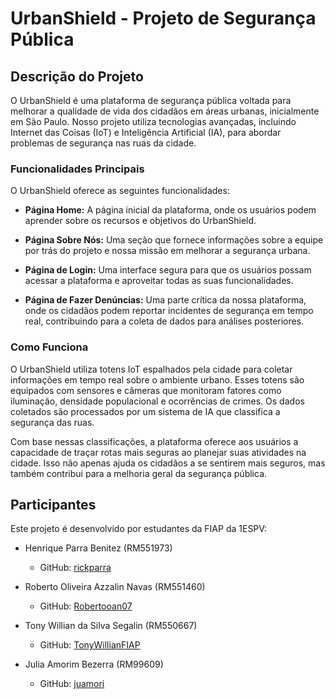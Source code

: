 # UrbanShield - Projeto de Segurança Pública

## Descrição do Projeto

O UrbanShield é uma plataforma de segurança pública voltada para melhorar a qualidade de vida dos cidadãos em áreas urbanas, inicialmente em São Paulo. Nosso projeto utiliza tecnologias avançadas, incluindo Internet das Coisas (IoT) e Inteligência Artificial (IA), para abordar problemas de segurança nas ruas da cidade.

### Funcionalidades Principais

O UrbanShield oferece as seguintes funcionalidades:

- **Página Home:** A página inicial da plataforma, onde os usuários podem aprender sobre os recursos e objetivos do UrbanShield.

- **Página Sobre Nós:** Uma seção que fornece informações sobre a equipe por trás do projeto e nossa missão em melhorar a segurança urbana.

- **Página de Login:** Uma interface segura para que os usuários possam acessar a plataforma e aproveitar todas as suas funcionalidades.

- **Página de Fazer Denúncias:** Uma parte crítica da nossa plataforma, onde os cidadãos podem reportar incidentes de segurança em tempo real, contribuindo para a coleta de dados para análises posteriores.

### Como Funciona

O UrbanShield utiliza totens IoT espalhados pela cidade para coletar informações em tempo real sobre o ambiente urbano. Esses totens são equipados com sensores e câmeras que monitoram fatores como iluminação, densidade populacional e ocorrências de crimes. Os dados coletados são processados por um sistema de IA que classifica a segurança das ruas.

Com base nessas classificações, a plataforma oferece aos usuários a capacidade de traçar rotas mais seguras ao planejar suas atividades na cidade. Isso não apenas ajuda os cidadãos a se sentirem mais seguros, mas também contribui para a melhoria geral da segurança pública.

## Participantes

Este projeto é desenvolvido por estudantes da FIAP da 1ESPV:

- Henrique Parra Benitez (RM551973)
  - GitHub: [rickparra](https://github.com/rickparra)

- Roberto Oliveira Azzalin Navas (RM551460)
  - GitHub: [Robertooan07](https://github.com/Robertooan07)

- Tony Willian da Silva Segalin (RM550667)
  - GitHub: [TonyWillianFIAP](https://github.com/TonyWillianFIAP)

- Julia Amorim Bezerra (RM99609)
  - GitHub: [juamori](https://github.com/juamori)
